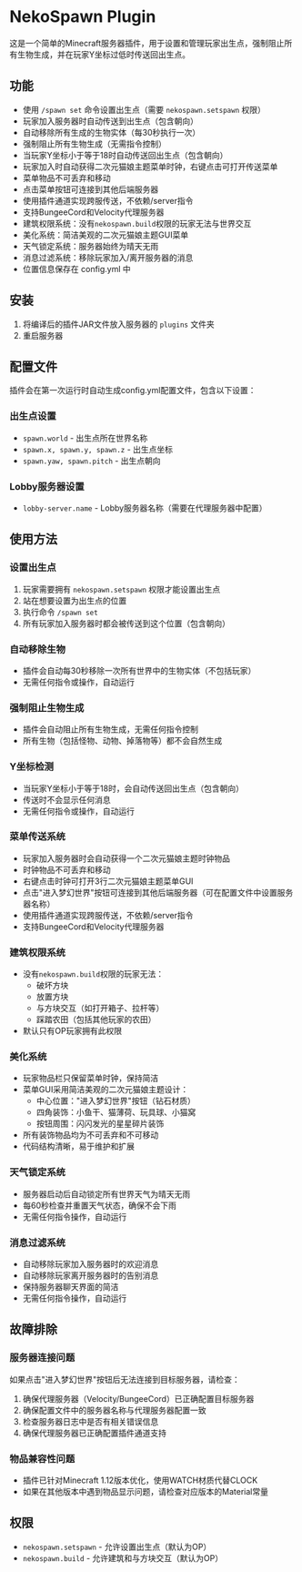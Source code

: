 # NekoSpawn Plugin

这是一个简单的Minecraft服务器插件，用于设置和管理玩家出生点，强制阻止所有生物生成，并在玩家Y坐标过低时传送回出生点。

## 功能

- 使用 `/spawn set` 命令设置出生点（需要 `nekospawn.setspawn` 权限）
- 玩家加入服务器时自动传送到出生点（包含朝向）
- 自动移除所有生成的生物实体（每30秒执行一次）
- 强制阻止所有生物生成（无需指令控制）
- 当玩家Y坐标小于等于18时自动传送回出生点（包含朝向）
- 玩家加入时自动获得二次元猫娘主题菜单时钟，右键点击可打开传送菜单
- 菜单物品不可丢弃和移动
- 点击菜单按钮可连接到其他后端服务器
- 使用插件通道实现跨服传送，不依赖/server指令
- 支持BungeeCord和Velocity代理服务器
- 建筑权限系统：没有`nekospawn.build`权限的玩家无法与世界交互
- 美化系统：简洁美观的二次元猫娘主题GUI菜单
- 天气锁定系统：服务器始终为晴天无雨
- 消息过滤系统：移除玩家加入/离开服务器的消息
- 位置信息保存在 config.yml 中

## 安装

1. 将编译后的插件JAR文件放入服务器的 `plugins` 文件夹
2. 重启服务器

## 配置文件

插件会在第一次运行时自动生成config.yml配置文件，包含以下设置：

### 出生点设置
- `spawn.world` - 出生点所在世界名称
- `spawn.x, spawn.y, spawn.z` - 出生点坐标
- `spawn.yaw, spawn.pitch` - 出生点朝向

### Lobby服务器设置
- `lobby-server.name` - Lobby服务器名称（需要在代理服务器中配置）

## 使用方法

### 设置出生点
1. 玩家需要拥有 `nekospawn.setspawn` 权限才能设置出生点
2. 站在想要设置为出生点的位置
3. 执行命令 `/spawn set`
4. 所有玩家加入服务器时都会被传送到这个位置（包含朝向）

### 自动移除生物
- 插件会自动每30秒移除一次所有世界中的生物实体（不包括玩家）
- 无需任何指令或操作，自动运行

### 强制阻止生物生成
- 插件会自动阻止所有生物生成，无需任何指令控制
- 所有生物（包括怪物、动物、掉落物等）都不会自然生成

### Y坐标检测
- 当玩家Y坐标小于等于18时，会自动传送回出生点（包含朝向）
- 传送时不会显示任何消息
- 无需任何指令或操作，自动运行

### 菜单传送系统
- 玩家加入服务器时会自动获得一个二次元猫娘主题时钟物品
- 时钟物品不可丢弃和移动
- 右键点击时钟可打开3行二次元猫娘主题菜单GUI
- 点击"进入梦幻世界"按钮可连接到其他后端服务器（可在配置文件中设置服务器名称）
- 使用插件通道实现跨服传送，不依赖/server指令
- 支持BungeeCord和Velocity代理服务器

### 建筑权限系统
- 没有`nekospawn.build`权限的玩家无法：
  - 破坏方块
  - 放置方块
  - 与方块交互（如打开箱子、拉杆等）
  - 踩踏农田（包括其他玩家的农田）
- 默认只有OP玩家拥有此权限

### 美化系统
- 玩家物品栏只保留菜单时钟，保持简洁
- 菜单GUI采用简洁美观的二次元猫娘主题设计：
  - 中心位置："进入梦幻世界"按钮（钻石材质）
  - 四角装饰：小鱼干、猫薄荷、玩具球、小猫窝
  - 按钮周围：闪闪发光的星星碎片装饰
- 所有装饰物品均为不可丢弃和不可移动
- 代码结构清晰，易于维护和扩展

### 天气锁定系统
- 服务器启动后自动锁定所有世界天气为晴天无雨
- 每60秒检查并重置天气状态，确保不会下雨
- 无需任何指令操作，自动运行

### 消息过滤系统
- 自动移除玩家加入服务器时的欢迎消息
- 自动移除玩家离开服务器时的告别消息
- 保持服务器聊天界面的简洁
- 无需任何指令操作，自动运行

## 故障排除

### 服务器连接问题
如果点击"进入梦幻世界"按钮后无法连接到目标服务器，请检查：
1. 确保代理服务器（Velocity/BungeeCord）已正确配置目标服务器
2. 确保配置文件中的服务器名称与代理服务器配置一致
3. 检查服务器日志中是否有相关错误信息
4. 确保代理服务器已正确配置插件通道支持

### 物品兼容性问题
- 插件已针对Minecraft 1.12版本优化，使用WATCH材质代替CLOCK
- 如果在其他版本中遇到物品显示问题，请检查对应版本的Material常量

## 权限

- `nekospawn.setspawn` - 允许设置出生点（默认为OP）
- `nekospawn.build` - 允许建筑和与方块交互（默认为OP）